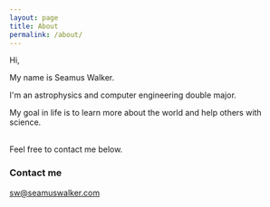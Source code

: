 ```yaml
---
layout: page
title: About
permalink: /about/
---
```


Hi,

My name is Seamus Walker.

I'm an astrophysics and computer engineering double major.

My goal in life is to learn more about the world and help others with science.  
&nbsp;


Feel free to contact me below.

### Contact me

[sw@seamuswalker.com](mailto:sw@seamuswalker.com)
